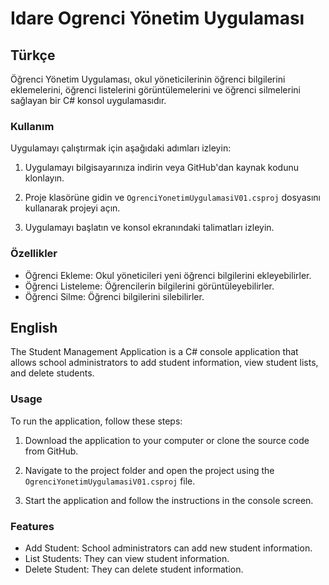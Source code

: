 # Idare Ogrenci Yönetim Uygulaması

## Türkçe

Öğrenci Yönetim Uygulaması, okul yöneticilerinin öğrenci bilgilerini eklemelerini, öğrenci listelerini görüntülemelerini ve öğrenci silmelerini sağlayan bir C# konsol uygulamasıdır.

### Kullanım

Uygulamayı çalıştırmak için aşağıdaki adımları izleyin:

1. Uygulamayı bilgisayarınıza indirin veya GitHub'dan kaynak kodunu klonlayın.

2. Proje klasörüne gidin ve `OgrenciYonetimUygulamasiV01.csproj` dosyasını kullanarak projeyi açın.

3. Uygulamayı başlatın ve konsol ekranındaki talimatları izleyin.

### Özellikler

- Öğrenci Ekleme: Okul yöneticileri yeni öğrenci bilgilerini ekleyebilirler.
- Öğrenci Listeleme: Öğrencilerin bilgilerini görüntüleyebilirler.
- Öğrenci Silme: Öğrenci bilgilerini silebilirler.

## English

The Student Management Application is a C# console application that allows school administrators to add student information, view student lists, and delete students.

### Usage

To run the application, follow these steps:

1. Download the application to your computer or clone the source code from GitHub.

2. Navigate to the project folder and open the project using the `OgrenciYonetimUygulamasiV01.csproj` file.

3. Start the application and follow the instructions in the console screen.

### Features

- Add Student: School administrators can add new student information.
- List Students: They can view student information.
- Delete Student: They can delete student information.

